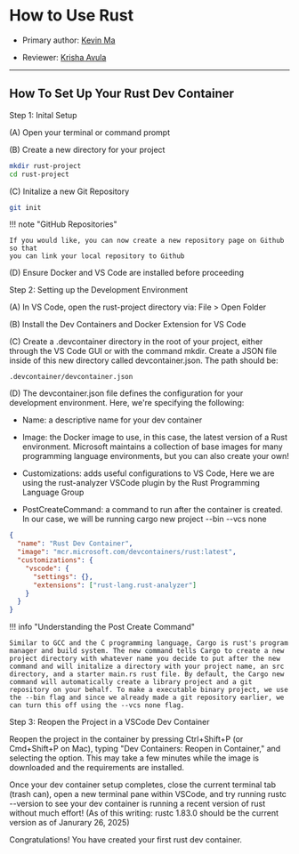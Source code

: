 # How to Use Rust
* Primary author: [Kevin Ma](https://github.com/Kevinofma)

* Reviewer: [Krisha Avula](https://github.com/krisha188)

---
How To Set Up Your Rust Dev Container
---

Step 1: Inital Setup

(A) Open your terminal or command prompt

(B) Create a new directory for your project

``` bash
mkdir rust-project
cd rust-project
```

(C) Initalize a new Git Repository

``` bash
git init
```

!!! note "GitHub Repositories"

    If you would like, you can now create a new repository page on Github so that
    you can link your local repository to Github

(D) Ensure Docker and VS Code are installed before proceeding

Step 2: Setting up the Development Environment

(A) In VS Code, open the rust-project directory via: File > Open Folder

(B) Install the Dev Containers and Docker Extension for VS Code

(C) Create a .devcontainer directory in the root of your project, either through
    the VS Code GUI or with the command mkdir. Create a JSON file inside of this
    new directory called devcontainer.json. The path should be:

  
    .devcontainer/devcontainer.json


(D) The devcontainer.json file defines the configuration for your development environment. Here, we're specifying the following:

* Name: a descriptive name for your dev container

* Image: the Docker image to use, in this case, the latest version of a Rust environment. Microsoft maintains a collection of base images for many programming language environments, but you can also create your own!

* Customizations: adds useful configurations to VS Code, Here we are using the rust-analyzer VSCode plugin by the Rust Programming Language Group

* PostCreateCommand: a command to run after the container is created. In our case, we will be running cargo new project --bin --vcs none

``` JSON
{
  "name": "Rust Dev Container",
  "image": "mcr.microsoft.com/devcontainers/rust:latest",
  "customizations": {
    "vscode": {
      "settings": {},
      "extensions": ["rust-lang.rust-analyzer"]
    }
  }
}
```

!!! info "Understanding the Post Create Command"

    Similar to GCC and the C programming language, Cargo is rust's program manager and build system. The new command tells Cargo to create a new project directory with whatever name you decide to put after the new command and will initalize a directory with your project name, an src directory, and a starter main.rs rust file. By default, the Cargo new command will automatically create a library project and a git repository on your behalf. To make a executable binary project, we use the --bin flag and since we already made a git repository earlier, we can turn this off using the --vcs none flag.

Step 3: Reopen the Project in a VSCode Dev Container

Reopen the project in the container by pressing Ctrl+Shift+P (or Cmd+Shift+P on Mac), typing "Dev Containers: Reopen in Container," and selecting the option. This may take a few minutes while the image is downloaded and the requirements are installed.

Once your dev container setup completes, close the current terminal tab (trash can), open a new terminal pane within VSCode, and try running rustc --version to see your dev container is running a recent version of rust without much effort! (As of this writing: rustc 1.83.0 should be the current version as of Janurary 26, 2025)

Congratulations! You have created your first rust dev container.